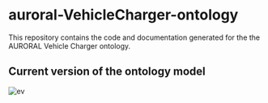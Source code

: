 # auroral-VehicleCharger-ontology

This repository contains the code and documentation generated for the the AURORAL Vehicle Charger ontology.

## Current version of the ontology model

![ev](https://github.com/oeg-upm/auroral-VehicleCharger-ontology/blob/main/diagrams/EV-Charger.png)
